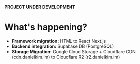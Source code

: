 **PROJECT UNDER DEVELOPMENT**

# What's happening?
- **Framework migration:** HTML to React Next.js
- **Backend integration:** Supabase DB (PostgreSQL)
- **Storage Migration:** Google Cloud Storage + Cloudflare CDN (cdn.danielkim.im) to Cloudflare R2 (r2.danielkim.im)
